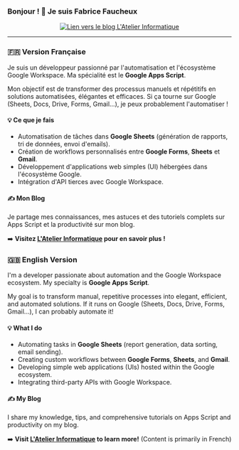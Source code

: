 ### Bonjour \! 👋 Je suis Fabrice Faucheux

<p align="center">
  <a href="https://atelier-informatique.com/">
    <img src="https://img.shields.io/badge/Mon_Blog-L%27Atelier_Informatique-blue?style=for-the-badge&logo=wordpress" alt="Lien vers le blog L'Atelier Informatique">
  </a>
</p>

-----

### 🇫🇷 Version Française

Je suis un développeur passionné par l'automatisation et l'écosystème Google Workspace. Ma spécialité est le **Google Apps Script**.

Mon objectif est de transformer des processus manuels et répétitifs en solutions automatisées, élégantes et efficaces. Si ça tourne sur Google (Sheets, Docs, Drive, Forms, Gmail...), je peux probablement l'automatiser \!

#### 💡 Ce que je fais

  * Automatisation de tâches dans **Google Sheets** (génération de rapports, tri de données, envoi d'emails).
  * Création de workflows personnalisés entre **Google Forms**, **Sheets** et **Gmail**.
  * Développement d'applications web simples (UI) hébergées dans l'écosystème Google.
  * Intégration d'API tierces avec Google Workspace.

#### ✍️ Mon Blog

Je partage mes connaissances, mes astuces et des tutoriels complets sur Apps Script et la productivité sur mon blog.

➡️ **Visitez [L'Atelier Informatique](https://atelier-informatique.com/) pour en savoir plus \!**


### 🇬🇧 English Version

I'm a developer passionate about automation and the Google Workspace ecosystem. My specialty is **Google Apps Script**.

My goal is to transform manual, repetitive processes into elegant, efficient, and automated solutions. If it runs on Google (Sheets, Docs, Drive, Forms, Gmail...), I can probably automate it\!

#### 💡 What I do

  * Automating tasks in **Google Sheets** (report generation, data sorting, email sending).
  * Creating custom workflows between **Google Forms**, **Sheets**, and **Gmail**.
  * Developing simple web applications (UIs) hosted within the Google ecosystem.
  * Integrating third-party APIs with Google Workspace.

#### ✍️ My Blog

I share my knowledge, tips, and comprehensive tutorials on Apps Script and productivity on my blog.

➡️ **Visit [L'Atelier Informatique](https://atelier-informatique.com/) to learn more\!** (Content is primarily in French)

